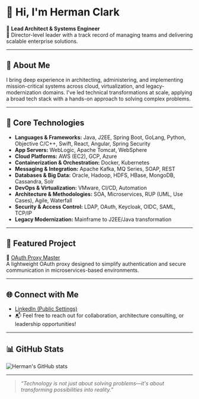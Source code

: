 # 👋 Hi, I'm Herman Clark

🎯 **Lead Architect & Systems Engineer**  
📌 Director-level leader with a track record of managing teams and delivering scalable enterprise solutions.

---

## 💼 About Me

I bring deep experience in architecting, administering, and implementing mission-critical systems across cloud, virtualization, and legacy-modernization domains. I've led technical transformations at scale, applying a broad tech stack with a hands-on approach to solving complex problems.

---

## 🔧 Core Technologies

- **Languages & Frameworks:** Java, J2EE, Spring Boot, GoLang, Python, Objective C/C++, Swift, React, Angular, Spring Security  
- **App Servers:** WebLogic, Apache Tomcat, WebSphere  
- **Cloud Platforms:** AWS (EC2), GCP, Azure  
- **Containerization & Orchestration:** Docker, Kubernetes  
- **Messaging & Integration:** Apache Kafka, MQ Series, SOAP, REST  
- **Databases & Big Data:** Oracle, Hadoop, HDFS, HBase, MongoDB, Cassandra, Solr  
- **DevOps & Virtualization:** VMware, CI/CD, Automation  
- **Architecture & Methodologies:** SOA, Microservices, RUP (UML, Use Cases), Agile, Waterfall  
- **Security & Access Control:** LDAP, OAuth, Keycloak, OIDC, SAML, TCP/IP  
- **Legacy Modernization:** Mainframe to J2EE/Java transformation

---

## 🚀 Featured Project

🔗 [OAuth Proxy Master](https://github.com/hermanclark/oauth-proxy-master)  
A lightweight OAuth proxy designed to simplify authentication and secure communication in microservices-based environments.

---

## 🌐 Connect with Me

- [LinkedIn (Public Settings)](https://www.linkedin.com/in/herman-clark-4b55707)
- 📬 Feel free to reach out for collaboration, architecture consulting, or leadership opportunities!

---

## 📊 GitHub Stats

![Herman's GitHub stats](https://github-readme-stats.vercel.app/api?username=hermanclark&show_icons=true&theme=tokyonight)

---

> *“Technology is not just about solving problems—it's about transforming possibilities into reality.”*

